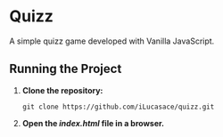 # Quizz

A simple quizz game developed with Vanilla JavaScript.

## Running the Project

1. **Clone the repository:**

   ```
   git clone https://github.com/iLucasace/quizz.git
   ```

2. **Open the _index.html_ file in a browser.**
